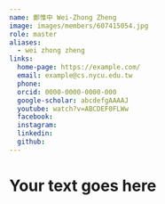 ```yaml
---
name: 鄭惟中 Wei-Zhong Zheng 
image: images/members/607415054.jpg 
role: master
aliases:
  - wei zhong zheng
links:
  home-page: https://example.com/
  email: example@cs.nycu.edu.tw
  phone: 
  orcid: 0000-0000-0000-000
  google-scholar: abcdefgAAAAJ
  youtube: watch?v=ABCDEF0FLWw
  facebook:
  instagram:
  linkedin:
  github:
---
```

# Your text goes here
